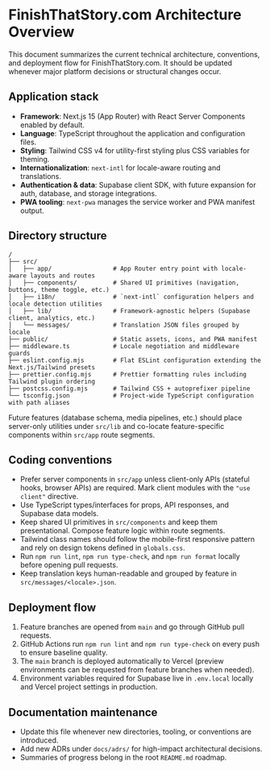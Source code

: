 # FinishThatStory.com Architecture Overview

This document summarizes the current technical architecture, conventions, and deployment flow for FinishThatStory.com. It should be updated whenever major platform decisions or structural changes occur.

## Application stack

- **Framework**: Next.js 15 (App Router) with React Server Components enabled by default.
- **Language**: TypeScript throughout the application and configuration files.
- **Styling**: Tailwind CSS v4 for utility-first styling plus CSS variables for theming.
- **Internationalization**: `next-intl` for locale-aware routing and translations.
- **Authentication & data**: Supabase client SDK, with future expansion for auth, database, and storage integrations.
- **PWA tooling**: `next-pwa` manages the service worker and PWA manifest output.

## Directory structure

```
/
├── src/
│   ├── app/                 # App Router entry point with locale-aware layouts and routes
│   ├── components/          # Shared UI primitives (navigation, buttons, theme toggle, etc.)
│   ├── i18n/                # `next-intl` configuration helpers and locale detection utilities
│   ├── lib/                 # Framework-agnostic helpers (Supabase client, analytics, etc.)
│   └── messages/            # Translation JSON files grouped by locale
├── public/                  # Static assets, icons, and PWA manifest
├── middleware.ts            # Locale negotiation and middleware guards
├── eslint.config.mjs        # Flat ESLint configuration extending the Next.js/Tailwind presets
├── prettier.config.mjs      # Prettier formatting rules including Tailwind plugin ordering
├── postcss.config.mjs       # Tailwind CSS + autoprefixer pipeline
└── tsconfig.json            # Project-wide TypeScript configuration with path aliases
```

Future features (database schema, media pipelines, etc.) should place server-only utilities under `src/lib` and co-locate feature-specific components within `src/app` route segments.

## Coding conventions

- Prefer server components in `src/app` unless client-only APIs (stateful hooks, browser APIs) are required. Mark client modules with the `"use client"` directive.
- Use TypeScript types/interfaces for props, API responses, and Supabase data models.
- Keep shared UI primitives in `src/components` and keep them presentational. Compose feature logic within route segments.
- Tailwind class names should follow the mobile-first responsive pattern and rely on design tokens defined in `globals.css`.
- Run `npm run lint`, `npm run type-check`, and `npm run format` locally before opening pull requests.
- Keep translation keys human-readable and grouped by feature in `src/messages/<locale>.json`.

## Deployment flow

1. Feature branches are opened from `main` and go through GitHub pull requests.
2. GitHub Actions run `npm run lint` and `npm run type-check` on every push to ensure baseline quality.
3. The `main` branch is deployed automatically to Vercel (preview environments can be requested from feature branches when needed).
4. Environment variables required for Supabase live in `.env.local` locally and Vercel project settings in production.

## Documentation maintenance

- Update this file whenever new directories, tooling, or conventions are introduced.
- Add new ADRs under `docs/adrs/` for high-impact architectural decisions.
- Summaries of progress belong in the root `README.md` roadmap.

